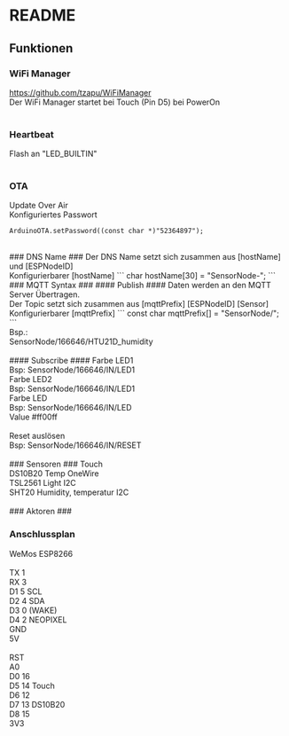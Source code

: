 # README #
## Funktionen ##
### WiFi Manager ###
https://github.com/tzapu/WiFiManager<br>
Der WiFi Manager startet bei Touch (Pin D5) bei PowerOn<br>
<br>
### Heartbeat ###
Flash an "LED_BUILTIN"<br>
<br>
### OTA ###
Update Over Air<br>
Konfiguriertes Passwort
```
ArduinoOTA.setPassword((const char *)"52364897");
```
<br>
### DNS Name ###
Der DNS Name setzt sich zusammen aus [hostName] und [ESPNodeID]<br>
Konfigurierbarer [hostName]
```
char hostName[30] = "SensorNode-";
```
<br>
### MQTT Syntax ###
#### Publish ####
Daten werden an den MQTT Server Übertragen. <br>
Der Topic setzt sich zusammen aus [mqttPrefix] [ESPNodeID] [Sensor]<br>
Konfigurierbarer [mqttPrefix]
```
const char mqttPrefix[] = "SensorNode/";
```
<br>
Bsp.:<br>
SensorNode/166646/HTU21D_humidity<br>
<br>
#### Subscribe #### 
Farbe LED1<br>
Bsp: SensorNode/166646/IN/LED1<br>
Farbe LED2<br>
Bsp: SensorNode/166646/IN/LED1<br>
Farbe LED<br>
Bsp: SensorNode/166646/IN/LED<br>
Value #ff00ff<br>
<br>
Reset auslösen<br>
Bsp: SensorNode/166646/IN/RESET<br>
<br>
### Sensoren ###
Touch<br>
DS10B20 Temp OneWire<br>
TSL2561 Light I2C<br>
SHT20 Humidity, temperatur I2C<br>
<br>
### Aktoren ###

### Anschlussplan ###
WeMos ESP8266<br>
<br>
TX  1<br>
RX  3<br>
D1  5  SCL<br>
D2  4  SDA<br>
D3  0  (WAKE)<br>
D4  2  NEOPIXEL<br>
GND<br>
5V<br>
<br>
RST<br>
A0<br>
D0  16<br>
D5  14  Touch<br>
D6  12<br>
D7  13  DS10B20<br>
D8  15<br>
3V3<br>
<br>


